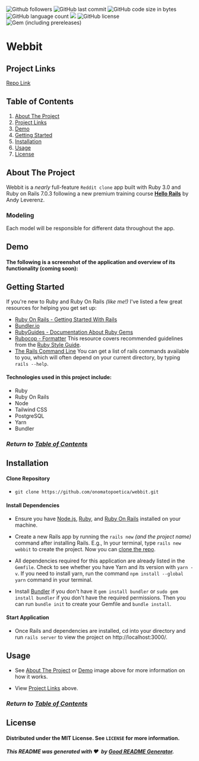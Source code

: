 ![Github followers](https://img.shields.io/github/followers/onomatopoetica?color=blue&logo=GitHub&style=flat) ![GitHub last commit](https://img.shields.io/github/last-commit/onomatopoetica/webbit) ![GitHub code size in bytes](https://img.shields.io/github/languages/code-size/onomatopoetica/webbit?color=yellow) ![GitHub language count](https://img.shields.io/github/languages/count/onomatopoetica/webbit?color=orange&logo=GitHub&style=flat) ![](https://img.shields.io/badge/language-ruby-red/?style=flat&logo=ruby&logoColor=red&color=red) ![GitHub license](https://img.shields.io/badge/license-MIT-yellow) ![Gem (including prereleases)](https://img.shields.io/gem/v/rails?include_prereleases&logo=ruby&logoColor=red&color=red)

# Webbit

## Project Links

[Repo Link](https://github.com/onomatopoetica/webbit)

## Table of Contents

1. [About The Project](#About-The-Project)
1. [Project Links](#Project-Links)
1. [Demo](#Demo)
1. [Getting Started](#Getting-Started)
1. [Installation](#Installation)
1. [Usage](#Usage)
1. [License](#License)

## About The Project

Webbit is a _nearly_ full-feature `Reddit clone` app built with Ruby 3.0 and Ruby on Rails 7.0.3 following a new premium training course [**Hello Rails**](https://hellorails.io/) by Andy Leverenz.

### Modeling

Each model will be responsible for different data throughout the app.

## Demo

#### The following is a screenshot of the application and overview of its functionality (coming soon): <br>

<!-- <img src="./example.png" alt="app screenshot" width="900" height="auto"> -->

## Getting Started

If you're new to Ruby and Ruby On Rails _(like me!)_ I've listed a few great resources for helping you get set up:

- [Ruby On Rails - Getting Started With Rails](https://guides.rubyonrails.org/getting_started.html)
- [Bundler.io](https://bundler.io/v2.3/man/bundle-install.1.html)
- [RubyGuides - Documentation About Ruby Gems](https://www.rubyguides.com/2018/09/ruby-gems-gemfiles-bundler/)
- [Rubocop - Formatter](https://www.mashupgarage.com/playbook/rails/rubocop.html) This resource covers recommended guidelines from the [Ruby Style Guide](https://github.com/rubocop/ruby-style-guide).
- [The Rails Command Line](https://guides.rubyonrails.org/command_line.html) You can get a list of rails commands available to you, which will often depend on your current directory, by typing `rails --help`.

#### Technologies used in this project include:

- Ruby
- Ruby On Rails
- Node
- Tailwind CSS
- PostgreSQL
- Yarn
- Bundler

### _Return to [Table of Contents](#Table-of-Contents)_

## Installation

#### Clone Repository

- `git clone https://github.com/onomatopoetica/webbit.git`

#### Install Dependencies

- Ensure you have [Node.js](https://nodejs.org), [Ruby](https://www.ruby-lang.org/en/documentation/installation/), and [Ruby On Rails](https://guides.rubyonrails.org/getting_started.html#creating-a-new-rails-project-installing-rails) installed on your machine.

- Create a new Rails app by running the `rails new` _(and the project name)_ command after installing Rails. E.g., In your terminal, type `rails new webbit` to create the project. Now you can [clone the repo](https://docs.github.com/en/repositories/creating-and-managing-repositories/cloning-a-repository).

- All dependencies required for this application are already listed in the `Gemfile`. Check to see whether you have Yarn and its version with `yarn -v`. If you need to install yarn, run the command `npm install --global yarn` command in your terminal.

- Install [Bundler](https://bundler.io/) if you don't have it `gem install bundler` or `sudo gem install bundler` if you don't have the required permissions. Then you can run `bundle init` to create your Gemfile and `bundle install`.

#### Start Application

- Once Rails and dependencies are installed, cd into your directory and run `rails server` to view the project on http://localhost:3000/.
  <br>

## Usage

- See [About The Project](#About-The-Project) or [Demo](#Demo) image above for more information on how it works.

- View [Project Links](#Project-Links) above.

### _Return to [Table of Contents](#Table-of-Contents)_

## License

#### Distributed under the MIT License. See `LICENSE` for more information.

##### This README was generated with :hearts:&nbsp; by [Good README Generator](https://github.com/onomatopoetica/Good-README-Generator).
